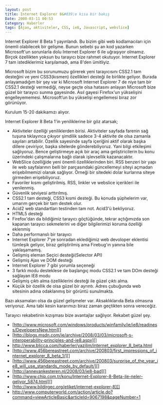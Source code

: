 ```yaml
---
layout: post
title: Internet Explorer 8&#039;e kısa bir bakış
Date: 2008-03-11 00:53
Category: Haberler
tags: [Ajax, aktiviteler, CSS, ie8, Javascript, webslice]
---
```


Internet Explorer 8 Beta 1 yayınlandı. Bu bizim gibi web kodlamacıları
için önemli olabilecek bir gelişme. Bunun sebebi şu an kod yazarken
Microsoft'un sorunlarla dolu Internet Explorer 6 ile uğraşıyor olmamız.
Birçok özellikten yoksun bu tarayıcı bize rahmet okutuyor. Internet
Explorer 7 tam istediklerimiz karşılamadı, ama 8'den ümitliyiz.

Microsoft bizim bu sorunumuzu görerek yeni tarayıcısını CSS2.1 tam
desteğini ve yeni CSS3(kısmen) özellikleri desteği ile birlikte geliyor.
Burada anlayamadığım bir şey var ki Microsoft Internet Explorer 7 de
niye tam bir CSS2.1 desteği vermediği, neyse geçte olsa hatasını anlayan
Microsoft bize güzel bir tarayıcı sunma gayesinde. Asıl gayesi
Firefox'un yükselişini engelleyememesi. Microsoft’un bu yükselişi
engellemesi biraz zor görünüyor.

Kurulum 15-20 dakikamızı alıyor.

Internet Explorer 8 Beta 1'in yeniliklerine bir göz atarsak;

-   Aktiviteler özelliği yeniliklerden birisi. Aktiviteler sayfada
    farenin sağ tuşuna tıklayınca çıkıyor şimdilik sadece 3-4 aktivite
    de olsa zamanla sayıları artabilir. Özellik sayesinde sayfa
    içeriğini aktif olarak başka dillere çeviriyor, başka sitelerde
    gönderebiliyoruz. Yani bilgi etkileşimi sağlıyoruz. Bence
    geliştirmeye açık bir araç ama geliştiricilerin bu konu üzerindeki
    çalışmalarına bağlı olarak işlevsellik kazanacaktır.
-   WebSlice özelliğide yeni önemli özelliklerinden biri. RSS benzeri
    bir yapı ile web sayfalarının belli bir parçasındaki güncellemeyi
    siteyi açmadan erişebilmemizi olanak sağlıyor. Örneği bir sitedeki
    dolar kurlarına siteye girmeden erişebiliyoruz.
-   Favoriler kısmı geliştirilmiş. RSS, linkler ve webslice içerikleri
    ile yenilenmiş.
-   Güvenlik seviyesi arttırılmış.
-   CSS2.1 tam desteği, CSS3 kısmi desteği. Bu konuda şüphelerim var,
    umarım gerçek bir tam destek olur.
-   Acid2 web standartları testinden tam not. Acid3'ü bekliyoruz.
-   HTML5 desteği
-   Firefox'dan da bildiğimiz tarayıcı göçtüğünde, tekrar açtığımızda
    son kapanan tarayıcı sekmelerini ve diğer bilgilerimizi koruma
    özelliği eklenmiş
-   Daha performanslı bir tarayıcı
-   Internet Explorer 7'ye sonradan eklediğimiz web devoloper eklentisi
    tümleşik geliyor, biraz geliştirilmiş ama Firebug'ın yanına bile
    yaklaşamamış.
-   Gelişmiş eleman Seçici desteği(Selector API)
-   Gelişmiş Ajax ve DOM desteği
-   Internet Explorer 7 gibi yorumla seçeneği
-   3 farklı modu desteklese de başlangıç modu CSS2.1 ve tam DOm desteği
    sağlayan IE8 modu
-   Gelişmiş çıktı alma özelliklerini desteği ile güzel çıktı alma.
-   Küçük bir özellik de olsa güzel bir ayrıntı. Adres çubuğunda web
    sitesinin adına odaklanmış bir görüntü sunulmakta.

Bazı aksamaları olsa da güzel gelişmeler var. Aksaklıklarıda Beta
olmasına veriyoruz. Ama tabi kesin kararımızı biraz zaman geçtikten
sonra vereceğiz.

Tarayıcı rekabetinin kızışması bize avantajlar sağlıyor. Rekabet güzel
şey.

-   [http://www.microsoft.com/windows/products/winfamily/ie/ie8/readiness/DevelopersNew.htm][]
-   [http://blogs.msdn.com/ie/archive/2008/03/03/microsoft-s-interoperability-principles-and-ie8.aspx][]
-   http://www.blicca.com/haberler/yazilim/internet_explorer_8_beta.html
-   [http://www.456bereastreet.com/archive/200803/first_impressions_of_internet_explorer_8_beta_1/][]
-   [http://www.456bereastreet.com/archive/200803/surprise_of_the_year_ie8_will_use_standards_mode_by_default/][]
-   [http://annevankesteren.nl/2008/03/ie8-bad][]
-   [http://www.chip.com.tr/konu/Internet-Explorer-8-Beta-ile-neler-geliyor_5874.html][]
-   [http://www.bildirgec.org/etiket/internet-explorer-8][]
-   http://www.computerworld.com/action/article.do?command=viewArticleBasic&articleId=9067198&pageNumber=1


  [http://www.microsoft.com/windows/products/winfamily/ie/ie8/readiness/DevelopersNew.htm]: http://www.microsoft.com/windows/products/winfamily/ie/ie8/readiness/DevelopersNew.htm
  [http://blogs.msdn.com/ie/archive/2008/03/03/microsoft-s-interoperability-principles-and-ie8.aspx]: http://blogs.msdn.com/ie/archive/2008/03/03/microsoft-s-interoperability-principles-and-ie8.aspx
  [http://www.456bereastreet.com/archive/200803/first_impressions_of_internet_explorer_8_beta_1/]: http://www.456bereastreet.com/archive/200803/first_impressions_of_internet_explorer_8_beta_1/
  [http://www.456bereastreet.com/archive/200803/surprise_of_the_year_ie8_will_use_standards_mode_by_default/]: http://www.456bereastreet.com/archive/200803/surprise_of_the_year_ie8_will_use_standards_mode_by_default/
  [http://annevankesteren.nl/2008/03/ie8-bad]: http://annevankesteren.nl/2008/03/ie8-bad
  [http://www.chip.com.tr/konu/Internet-Explorer-8-Beta-ile-neler-geliyor_5874.html]: http://www.chip.com.tr/konu/Internet-Explorer-8-Beta-ile-neler-geliyor_5874.html
  [http://www.bildirgec.org/etiket/internet-explorer-8]: http://www.bildirgec.org/etiket/internet-explorer-8